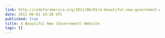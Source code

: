 ```yaml
---
link: http://codeforamerica.org/2011/06/01/a-beautiful-new-government-website/
date: 2011-06-01 14:38 UTC
published: true
title: A Beautiful New (Government) Website
tags: []
---
```




